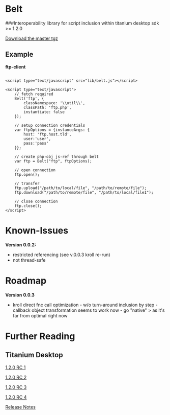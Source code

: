 Belt
=========

###Interoperability library for script inclusion within titanium desktop sdk >= 1.2.0 

<a href="https://github.com/alternatex/Belt/tarball/master">Download the master tgz</a>
 
Example
----------------

**ftp-client**
<pre><code>
&lt;script type="text/javascript" src="lib/belt.js">&lt;/script>

&lt;script type="text/javascript"&gt;
	// fetch required
	Belt('ftp', {
		classNamespace: '\\util\\', 
		classPath: 'ftp.php',
		instantiate: false
	});
			 
	// setup connection credentials	
	var ftpOptions = {instanceArgs: {
		host: 'ftp.host.tld',
		user:'user',
		pass:'pass'
	}};
			
	// create php-obj js-ref through belt
	var ftp = Belt("ftp", ftpOptions);

	// open connection
	ftp.open();
		
	// transfer
	ftp.upload("/path/to/local/file", "/path/to/remote/file");
	ftp.download("/path/to/remote/file", "/path/to/local/file1");
			
	// close connection
	ftp.close();			
&lt;/script>
</code></pre>

Known-Issues
================
**Version 0.0.2:**
* restricted referencing (see v.0.0.3 kroll re-run)
* not thread-safe

Roadmap
================
**Version 0.0.3**
* kroll direct fnc call optimization - w/o turn-around inclusion by step - callback object transformation seems to work now - go "native" > as it's far from optimal right now

Further Reading
================

Titanium Desktop 
----------------
[1.2.0 RC 1](http://developer.appcelerator.com/blog/2011/05/create-and-distribute-apps-through-the-mac-app-store-with-titanium-desktop-sdk-1-2-release-candidate-1.html)

[1.2.0 RC 2](http://developer.appcelerator.com/blog/2011/06/introducing-titanium-desktop-sdk-1-2-release-candidate-2.html)

[1.2.0 RC 3](http://developer.appcelerator.com/blog/2011/08/introducing-titanium-desktop-sdk-1-2-release-candidate-3.html)

[1.2.0 RC 4](http://developer.appcelerator.com/blog/2011/09/introducing-titanium-desktop-sdk-1-2-release-candidate-4.html)

[Release Notes](http://developer.appcelerator.com/doc/desktop/release_notes)
